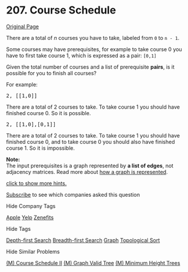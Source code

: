 # 207. Course Schedule

[Original Page](https://leetcode.com/problems/course-schedule/)

There are a total of _n_ courses you have to take, labeled from `0` to `n - 1`.

Some courses may have prerequisites, for example to take course 0 you have to first take course 1, which is expressed as a pair: `[0,1]`

Given the total number of courses and a list of prerequisite **pairs**, is it possible for you to finish all courses?

For example:

<pre>2, [[1,0]]</pre>

There are a total of 2 courses to take. To take course 1 you should have finished course 0\. So it is possible.

<pre>2, [[1,0],[0,1]]</pre>

There are a total of 2 courses to take. To take course 1 you should have finished course 0, and to take course 0 you should also have finished course 1\. So it is impossible.

**Note:**  
The input prerequisites is a graph represented by **a list of edges**, not adjacency matrices. Read more about [how a graph is represented](https://www.khanacademy.org/computing/computer-science/algorithms/graph-representation/a/representing-graphs).

[click to show more hints.](#)

<div class="spoilers" style="display: none;">**Hints:**

1.  This problem is equivalent to finding if a cycle exists in a directed graph. If a cycle exists, no topological ordering exists and therefore it will be impossible to take all courses.
2.  [Topological Sort via DFS](https://class.coursera.org/algo-003/lecture/52) - A great video tutorial (21 minutes) on Coursera explaining the basic concepts of Topological Sort.
3.  Topological sort could also be done via [BFS](http://en.wikipedia.org/wiki/Topological_sorting#Algorithms).

</div>

<div>

[Subscribe](/subscribe/) to see which companies asked this question

</div>

<div>

<div id="company_tags" class="btn btn-xs btn-warning">Hide Company Tags</div>

<span class="hidebutton" style="display: inline;">[Apple](/company/apple/) [Yelp](/company/yelp/) [Zenefits](/company/zenefits/)</span></div>

<div>

<div id="tags" class="btn btn-xs btn-warning">Hide Tags</div>

<span class="hidebutton" style="display: inline;">[Depth-first Search](/tag/depth-first-search/) [Breadth-first Search](/tag/breadth-first-search/) [Graph](/tag/graph/) [Topological Sort](/tag/topological-sort/)</span></div>

<div>

<div id="similar" class="btn btn-xs btn-warning">Hide Similar Problems</div>

<span class="hidebutton" style="display: inline;">[(M) Course Schedule II](/problems/course-schedule-ii/) [(M) Graph Valid Tree](/problems/graph-valid-tree/) [(M) Minimum Height Trees](/problems/minimum-height-trees/)</span></div>
